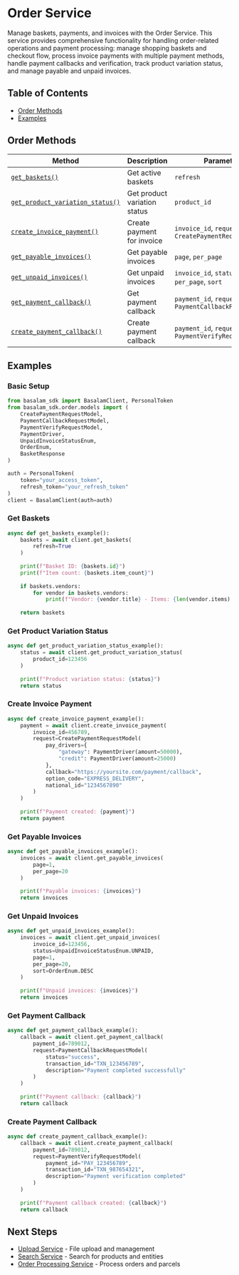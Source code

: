 # Order Service

Manage baskets, payments, and invoices with the Order Service. This service provides comprehensive functionality for
handling order-related operations and payment processing: manage shopping baskets and checkout flow, process invoice
payments with multiple payment methods, handle payment callbacks and verification, track product variation status, and
manage payable and unpaid invoices.

## Table of Contents

- [Order Methods](#order-methods)
- [Examples](#examples)

## Order Methods

| Method                                                                    | Description                     | Parameters                                                    |
|---------------------------------------------------------------------------|----------------------------------|---------------------------------------------------------------|
| [`get_baskets()`](#get-baskets)                                   | Get active baskets              | `refresh`                                                     |
| [`get_product_variation_status()`](#get-product-variation-status) | Get product variation status    | `product_id`                                                  |
| [`create_invoice_payment()`](#create-invoice-payment)             | Create payment for invoice      | `invoice_id`, `request: CreatePaymentRequestModel`           |
| [`get_payable_invoices()`](#get-payable-invoices)                 | Get payable invoices            | `page`, `per_page`                                           |
| [`get_unpaid_invoices()`](#get-unpaid-invoices)                   | Get unpaid invoices             | `invoice_id`, `status`, `page`, `per_page`, `sort`           |
| [`get_payment_callback()`](#get-payment-callback)                 | Get payment callback            | `payment_id`, `request: PaymentCallbackRequestModel`         |
| [`create_payment_callback()`](#create-payment-callback)           | Create payment callback         | `payment_id`, `request: PaymentVerifyRequestModel`           |

## Examples

### Basic Setup

```python
from basalam_sdk import BasalamClient, PersonalToken
from basalam_sdk.order.models import (
    CreatePaymentRequestModel, 
    PaymentCallbackRequestModel, 
    PaymentVerifyRequestModel,
    PaymentDriver,
    UnpaidInvoiceStatusEnum, 
    OrderEnum, 
    BasketResponse
)

auth = PersonalToken(
    token="your_access_token",
    refresh_token="your_refresh_token"
)
client = BasalamClient(auth=auth)
```

### Get Baskets

```python
async def get_baskets_example():
    baskets = await client.get_baskets(
        refresh=True
    )
    
    print(f"Basket ID: {baskets.id}")
    print(f"Item count: {baskets.item_count}")
    
    if baskets.vendors:
        for vendor in baskets.vendors:
            print(f"Vendor: {vendor.title} - Items: {len(vendor.items) if vendor.items else 0}")
    
    return baskets
```

### Get Product Variation Status

```python
async def get_product_variation_status_example():
    status = await client.get_product_variation_status(
        product_id=123456
    )
    
    print(f"Product variation status: {status}")
    return status
```

### Create Invoice Payment

```python
async def create_invoice_payment_example():
    payment = await client.create_invoice_payment(
        invoice_id=456789,
        request=CreatePaymentRequestModel(
            pay_drivers={
                "gateway": PaymentDriver(amount=50000),
                "credit": PaymentDriver(amount=25000)
            },
            callback="https://yoursite.com/payment/callback",
            option_code="EXPRESS_DELIVERY",
            national_id="1234567890"
        )
    )
    
    print(f"Payment created: {payment}")
    return payment
```

### Get Payable Invoices

```python
async def get_payable_invoices_example():
    invoices = await client.get_payable_invoices(
        page=1,
        per_page=20
    )
    
    print(f"Payable invoices: {invoices}")
    return invoices
```

### Get Unpaid Invoices

```python
async def get_unpaid_invoices_example():
    invoices = await client.get_unpaid_invoices(
        invoice_id=123456,
        status=UnpaidInvoiceStatusEnum.UNPAID,
        page=1,
        per_page=20,
        sort=OrderEnum.DESC
    )
    
    print(f"Unpaid invoices: {invoices}")
    return invoices
```

### Get Payment Callback

```python
async def get_payment_callback_example():
    callback = await client.get_payment_callback(
        payment_id=789012,
        request=PaymentCallbackRequestModel(
            status="success",
            transaction_id="TXN_123456789",
            description="Payment completed successfully"
        )
    )
    
    print(f"Payment callback: {callback}")
    return callback
```

### Create Payment Callback

```python
async def create_payment_callback_example():
    callback = await client.create_payment_callback(
        payment_id=789012,
        request=PaymentVerifyRequestModel(
            payment_id="PAY_123456789",
            transaction_id="TXN_987654321",
            description="Payment verification completed"
        )
    )
    
    print(f"Payment callback created: {callback}")
    return callback
```


## Next Steps

- [Upload Service](./upload.md) - File upload and management
- [Search Service](./search.md) - Search for products and entities
- [Order Processing Service](./order-processing.md) - Process orders and parcels 
